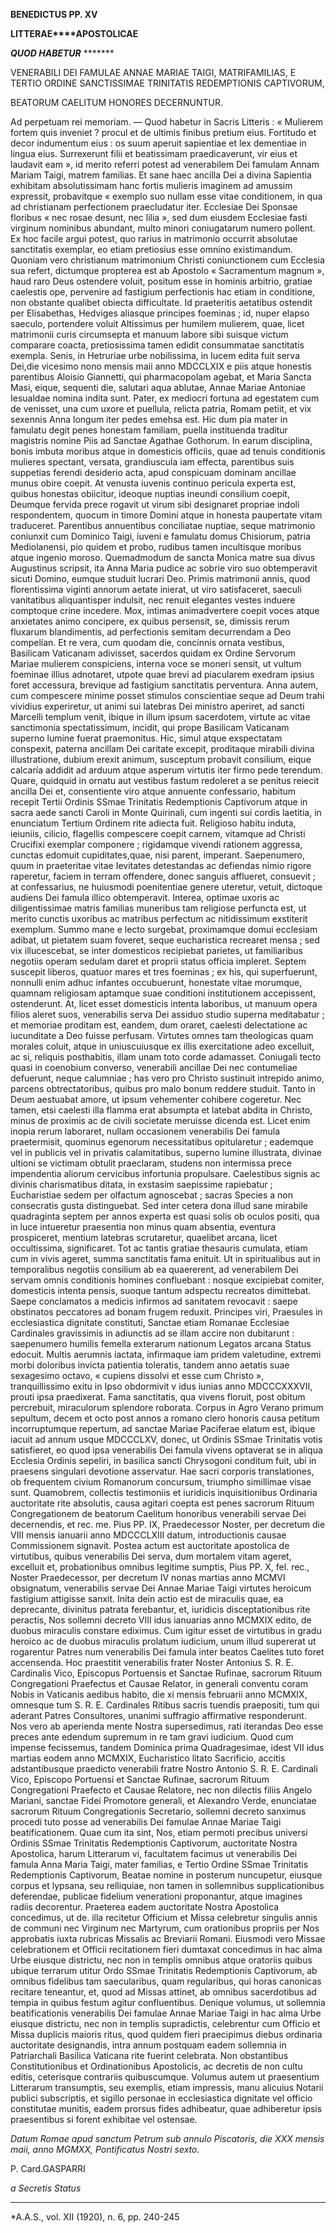 **BENEDICTUS PP. XV**

**LITTERAE****APOSTOLICAE**

***QUOD HABETUR*** *******

VENERABILI DEI FAMULAE ANNAE MARIAE TAIGI, MATRIFAMILIAS, E TERTIO ORDINE SANCTISSIMAE TRINITATIS REDEMPTIONIS CAPTIVORUM,

BEATORUM CAELITUM HONORES DECERNUNTUR.

Ad perpetuam rei memoriam. — Quod habetur in Sacris Litteris : « Mulierem fortem quis inveniet ? procul et de ultimis finibus pretium eius. Fortitudo et decor indumentum eius : os suum aperuit sapientiae et lex dementiae in lingua eius. Surrexerunt filii et beatissimam praedicaverunt, vir eius et laudavit eam », id merito referri potest ad venerabilem Dei famulam Annam Mariam Taigi, matrem familias. Et sane haec ancilla Dei a divina Sapientia exhibitam absolutissimam hanc fortis mulieris imaginem ad amussim expressit, probavitque « exemplo suo nullam esse vitae conditionem, in qua ad christianam perfectionem praecludatur iter. Ecclesiae Dei Sponsae floribus « nec rosae desunt, nec lilia », sed dum eiusdem Ecclesiae fasti virginum nominibus abundant, multo minori coniugatarum numero pollent. Ex hoc facile argui potest, quo rarius in matrimonio occurrit absolutae sanctitatis exemplar, eo etiam pretiosius esse omnino existimandum. Quoniam vero christianum matrimonium Christi coniunctionem cum Ecclesia sua refert, dictumque propterea est ab Apostolo « Sacramentum magnum », haud raro Deus ostendere voluit, positum esse in hominis arbitrio, gratiae caelestis ope, pervenire ad fastigium perfectionis hac etiam in conditione, non obstante qualibet obiecta difficultate. Id praeteritis aetatibus ostendit per Elisabethas, Hedviges aliasque principes foeminas ; id, nuper elapso saeculo, portendere voluit Altissimus per humilem mulierem, quae, licet matrimonii curis circumsepta et manuum labore sibi suisque victum comparare coacta, pretiosissima tamen edidit consummatae sanctitatis exempla. Senis, in Hetruriae urbe nobilissima, in lucem edita fuit serva Dei,die vicesimo nono mensis maii anno MDCCLXIX e piis atque honestis parentibus Aloisio Giannetti, qui pharmacopolam agebat, et Maria Sancta Masi, eique, sequenti die, salutari aqua ablutae, Annae Mariae Antoniae Iesualdae nomina indita sunt. Pater, ex mediocri fortuna ad egestatem cum de venisset, una cum uxore et puellula, relicta patria, Romam petiit, et vix sexennis Anna longum iter pedes emehsa est. Hic dum pia mater in famulatu degit penes honestam familiam, puella instituenda traditur magistris nomine Piis ad Sanctae Agathae Gothorum. In earum disciplina, bonis imbuta moribus atque in domesticis officiis, quae ad tenuis conditionis mulieres spectant, versata, grandiuscula iam effecta, parentibus suis suppetias ferendi desiderio acta, apud conspicuam dominam ancillae munus obire coepit. At venusta iuvenis continuo pericula experta est, quibus honestas obiicitur, ideoque nuptias ineundi consilium coepit, Deumque fervida prece rogavit ut virum sibi designaret propriae indoli respondentem, quocum in timore Domini atque in honesta paupertate vitam traduceret. Parentibus annuentibus conciliatae nuptiae, seque matrimonio coniunxit cum Dominico Taigi, iuveni e famulatu domus Chisiorum, patria Mediolanensi, pio quidem et probo, rudibus tamen incultisque moribus atque ingenio moroso. Quemadmodum de sancta Monica matre sua divus Augustinus scripsit, ita Anna Maria pudice ac sobrie viro suo obtemperavit sicuti Domino, eumque studuit lucrari Deo. Primis matrimonii annis, quod florentissima viginti annorum aetate inierat, ut viro satisfaceret, saeculi vanitatibus aliquantisper indulsit, nec renuit elegantes vestes induere comptoque crine incedere. Mox, intimas animadvertere coepit voces atque anxietates animo concipere, ex quibus persensit, se, dimissis rerum fluxarum blandimentis, ad perfectionis semitam decurrendam a Deo compelían. Et re vera, cum quodam die, concinnis ornata vestibus, Basilicam Vaticanam adivisset, sacerdos quidam ex Ordine Servorum Mariae mulierem conspiciens, interna voce se moneri sensit, ut vultum foeminae illius adnotaret, utpote quae brevi ad piacularem exedram ipsius foret accessura, brevique ad fastigium sanctitatis perventura. Anna autem, cum compescere minime posset stimulos conscientiae seque ad Deum trahi vividius experiretur, ut animi sui latebras Dei ministro aperiret, ad sancti Marcelli templum venit, ibique in illum ipsum sacerdotem, virtute ac vitae sanctimonia spectatissimum, incidit, qui prope Basilicam Vaticanam superno lumine fuerat praemonitus. Hic, simul atque exspectatam conspexit, paterna ancillam Dei caritate excepit, proditaque mirabili divina illustratione, dubium erexit animum, susceptum probavit consilium, eique calcaría addidit ad arduum atque asperum virtutis iter firmo pede terendum. Quare, quidquid in ornatu aut vestibus fastum redoleret a se penitus reiecit ancilla Dei et, consentiente viro atque annuente confessario, habitum recepit Tertii Ordinis SSmae Trinitatis Redemptionis Captivorum atque in sacra aede sancti Caroli in Monte Quirinali, cum ingenti sui cordis laetitia, in enunciatum Tertium Ordinem rite adiecta fuit. Religioso habitu induta, ieiuniis, cilicio, flagellis compescere coepit carnem, vitamque ad Christi Crucifixi exemplar componere ; rigidamque vivendi rationem aggressa, cunctas edomuit cupiditates,quae, nisi parent, imperant. Saepenumero, quum in praeteritae vitae Ievitates detestandas ac defiendas nimio rigore raperetur, faciem in terram offendere, donec sanguis afflueret, consuevit ; at confessarius, ne huiusmodi poenitentiae genere uteretur, vetuit, dictoque audiens Dei famula illico obtemperavit. Interea, optimae uxoris ac diligentissimae matris familias muneribus tam religiose perfuncta est, ut merito cunctis uxoribus ac matribus perfectum ac nitidissimum exstiterit exemplum. Summo mane e lecto surgebat, proximamque domui ecclesiam adibat, ut pietatem suam foveret, seque eucharistica recrearet mensa ; sed vix illucescebat, se inter domesticos recipiebat parietes, ut familiaribus negotiis operam sedulam daret et proprii status officia impleret. Septem suscepit liberos, quatuor mares et tres foeminas ; ex his, qui superfuerunt, nonnulli enim adhuc infantes occubuerunt, honestate vitae morumque, quamnam religiosam aptamque suae conditioni institutionem accepissent, ostenderunt. At, licet esset domesticis intenta laboribus, ut manuum opera filios aleret suos, venerabilis serva Dei assiduo studio superna meditabatur ; et memoriae proditam est, eandem, dum oraret, caelesti delectatione ac iucunditate a Deo fuisse perfusam. Virtutes omnes tam theologicas quam morales coluit, atque in uniuscuiusque ex illis exercitatione adeo excelluit, ac si, reliquis posthabitis, illam unam toto corde adamasset. Coniugali tecto quasi in coenobium converso, venerabili ancillae Dei nec contumeliae defuerunt, neque calumniae ; has vero pro Christo sustinuit intrepido animo, parcens obtrectatoribus, quibus pro malo bonum reddere studuit. Tanto in Deum aestuabat amore, ut ipsum vehementer cohibere cogeretur. Nec tamen, etsi caelesti illa flamma erat absumpta et latebat abdita in Christo, minus de proximis ac de civili societate meruisse dicenda est. Licet enim inopia rerum laboraret, nullam occasionem venerabilis Dei famula praetermisit, quominus egenorum necessitatibus opitularetur ; eademque vel in publicis vel in privatis calamitatibus, superno lumine illustrata, divinae ultioni se victimam obtulit praeclaram, studens non intermissa prece impendentia aliorum cervicibus infortunia propulsare. Caelestibus signis ac divinis charismatibus ditata, in exstasim saepissime rapiebatur ; Eucharistiae sedem per olfactum agnoscebat ; sacras Species a non consecratis gusta distinguebat. Sed inter cetera dona illud sane mirabile quadraginta septem per annos experta est quasi solis ob oculos positi, qua in luce intueretur praesentia non minus quam absentia, eventura prospiceret, mentium latebras scrutaretur, quaelibet arcana, licet occultissima, significaret. Tot ac tantis gratiae thesauris cumulata, etiam cum in vivis ageret, summa sanctitatis fama enituit. Ut in spiritualibus aut in temporalibus negotiis consilium ab ea quaererent, ad venerabilem Dei servam omnis conditionis homines confluebant : nosque excipiebat comiter, domesticis intenta pensis, suoque tantum adspectu recreatos dimittebat. Saepe conclamatos a medicis infirmos ad sanitatem revocavit : saepe obstinatos peccatores ad bonam frugem reduxit. Principes viri, Praesules in ecclesiastica dignitate constituti, Sanctae etiam Romanae Ecclesiae Cardinales gravissimis in adiunctis ad se illam accire non dubitarunt : saepenumero humilis femella exterarum nationum Legatos arcana Status edocuit. Multis aerumnis iactata, infirmaque iam pridem valetudine, extremi morbi doloribus invicta patientia toleratis, tandem anno aetatis suae sexagesimo octavo, « cupiens dissolvi et esse cum Christo », tranquillissimo exitu in Ipso obdormivit v idus iunias anno MDCCCXXXVII, prouti ipsa praedixerat. Fama sanctitatis, qua vivens floruit, post obitum percrebuit, miraculorum splendore roborata. Corpus in Agro Verano primum sepultum, decem et octo post annos a romano clero honoris causa petitum incorruptumque repertum, ad sanctae Mariae Paciferae elatum est, ibique iacuit ad annum usque MDCCCLXV, donec, ut Ordinis SSmae Trinitatis votis satisfieret, eo quod ipsa venerabilis Dei famula vivens optaverat se in aliqua Ecclesia Ordinis sepeliri, in basilica sancti Chrysogoni conditum fuit, ubi in praesens singulari devotione asservatur. Hae sacri corporis translationes, ob frequentem civium Romanorum concursum, triumpho simillimae visae sunt. Quamobrem, collectis testimoniis et iuridicis inquisitionibus Ordinaria auctoritate rite absolutis, causa agitari coepta est penes sacrorum Rituum Congregationem de beatorum Caelitum honoribus venerabili servae Dei decernendis, et rec. me. Pius PP. IX, Praedecessor Noster, per decretum die VIII mensis ianuarii anno MDCCCLXIII datum, introductionis causae Commissionem signavit. Postea actum est auctoritate apostolica de virtutibus, quibus venerabilis Dei serva, dum mortalem vitam ageret, excelluit et, probationibus omnibus legitime sumptis, Pius PP. X, fel. rec., Noster Praedecessor, per decretum IV nonas martias anno MCMVI obsignatum, venerabilis servae Dei Annae Mariae Taigi virtutes heroicum fastigium attigisse sanxit. Inita dein actio est de miraculis quae, ea deprecante, divinitus patrata ferebantur, et, iuridicis disceptationibus rite peractis, Nos sollemni decreto VIII idus ianuarias anno MCMXIX edito, de duobus miraculis constare ediximus. Cum igitur esset de virtutibus in gradu heroico ac de duobus miraculis prolatum iudicium, unum illud supererat ut rogarentur Patres num venerabilis Dei famula inter beatos Caelites tuto foret accensenda. Hoc praestitit venerabilis frater Noster Antonius S. R. E. Cardinalis Vico, Episcopus Portuensis et Sanctae Rufinae, sacrorum Rituum Congregationi Praefectus et Causae Relator, in generali conventu coram Nobis in Vaticanis aedibus habito, die xi mensis februarii anno MCMXIX, omnesque tum S. R. E. Cardinales Ritibus sacris tuendis praepositi, tum qui aderant Patres Consultores, unanimi suffragio affirmative responderunt. Nos vero ab aperienda mente Nostra supersedimus, rati iterandas Deo esse preces ante edendum supremum in re tam gravi iudicium. Quod cum impense fecissemus, tandem Dominica prima Quadragesimae, idest VII idus martias eodem anno MCMXIX, Eucharistico litato Sacrificio, accitis adstantibusque praedicto venerabili fratre Nostro Antonio S. R. E. Cardinali Vico, Episcopo Portuensi et Sanctae Rufinae, sacrorum Rituum Congregationi Praefecto et Causae Relatore, nec non dilectis filiis Angelo Mariani, sanctae Fidei Promotore generali, et Alexandro Verde, enunciatae sacrorum Rituum Congregationis Secretario, sollemni decreto sanximus procedi tuto posse ad venerabilis Dei famulae Annae Mariae Taigi beatificationem. Quae cum ita sint, Nos, etiam permoti precibus universi Ordinis SSmae Trinitatis Redemptionis Captivorum, auctoritate Nostra Apostolica, harum Litterarum vi, facultatem facimus ut venerabilis Dei famula Anna Maria Taigi, mater familias, e Tertio Ordine SSmae Trinitatis Redemptionis Captivorum, Beatae nomine in posterum nuncupetur, eiusque corpus et lypsana, seu relliquiae, non tamen in sollemnibus supplicationibus deferendae, publicae fidelium venerationi proponantur, atque imagines radiis decorentur. Praeterea eadem auctoritate Nostra Apostolica concedimus, ut de. illa recitetur Officium et Missa celebretur singulis annis de communi nec Virginum nec Martyrum, cum orationibus propriis per Nos approbatis iuxta rubricas Missalis ac Breviarii Romani. Eiusmodi vero Missae celebrationem et Officii recitationem fieri dumtaxat concedimus in hac alma Urbe eiusque districtu, nec non in templis omnibus atque oratoriis quibus ubique terrarum utitur Ordo SSmae Trinitatis Redemptionis Captivorum, ab omnibus fidelibus tam saecularibus, quam regularibus, qui horas canonicas recitare teneantur, et, quod ad Missas attinet, ab omnibus sacerdotibus ad tempia in quibus festum agitur confluentibus. Denique volumus, ut sollemnia beatificationis venerabilis Dei famulae Annae Mariae Taigi in hac alma Urbe eiusque districtu, nec non in templis supradictis, celebrentur cum Officio et Missa duplicis maioris ritus, quod quidem fieri praecipimus diebus ordinaria auctoritate designandis, intra annum postquam eadem sollemnia in Patriarchali Basilica Vaticana rite fuerint celebrata. Non obstantibus Constitutionibus et Ordinationibus Apostolicis, ac decretis de non cultu editis, ceterisque contrariis quibuscumque. Volumus autem ut praesentium Litterarum transumptis, seu exemplis, etiam impressis, manu alicuius Notarii publici subscriptis, et sigillo personae in ecclesiastica dignitate vel officio constitutae munitis, eadem prorsus fides adhibeatur, quae adhiberetur ipsis praesentibus si forent exhibitae vel ostensae.

*Datum Romae apud sanctum Petrum sub annulo Piscatoris, die XXX mensis maii, anno MGMXX, Pontificatus Nostri sexto.*

P. Card.GASPARRI

*a Secretis Status*

* * *

*A.A.S., vol. XII (1920), n. 6, pp. 240-245